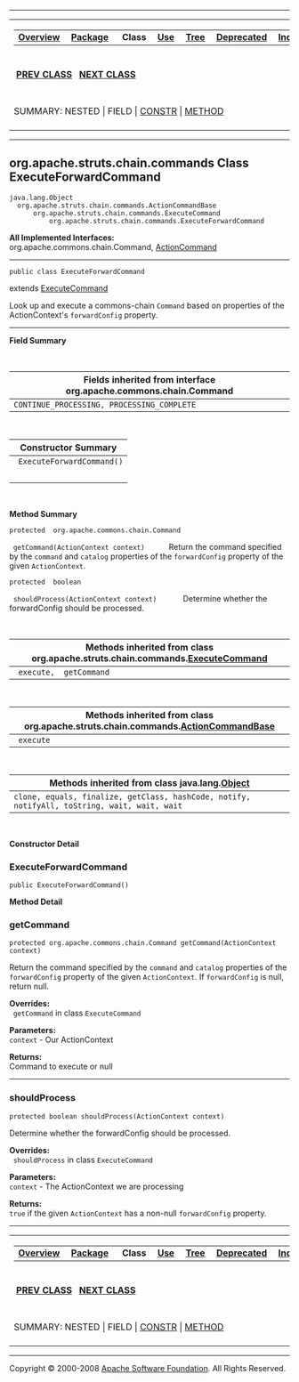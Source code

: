------------------------------------------------------------------------

<span id="navbar_top"></span> [](#skip-navbar_top "Skip navigation links")

<table>
<colgroup>
<col width="50%" />
<col width="50%" />
</colgroup>
<tbody>
<tr class="odd">
<td align="left"><span id="navbar_top_firstrow"></span>
<table>
<tbody>
<tr class="odd">
<td align="left"><a href="../../../../../overview-summary.html.md"><strong>Overview</strong></a> </td>
<td align="left"><a href="package-summary.html.md"><strong>Package</strong></a> </td>
<td align="left"> <strong>Class</strong> </td>
<td align="left"><a href="class-use/ExecuteForwardCommand.html.md"><strong>Use</strong></a> </td>
<td align="left"><a href="package-tree.html.md"><strong>Tree</strong></a> </td>
<td align="left"><a href="../../../../../deprecated-list.html.md"><strong>Deprecated</strong></a> </td>
<td align="left"><a href="../../../../../index-all.html.md"><strong>Index</strong></a> </td>
<td align="left"><a href="../../../../../help-doc.html.md"><strong>Help</strong></a> </td>
</tr>
</tbody>
</table></td>
<td align="left"></td>
</tr>
<tr class="even">
<td align="left"> <a href="../../../../../org/apache/struts/chain/commands/ExecuteCommand.html.md" title="class in org.apache.struts.chain.commands"><strong>PREV CLASS</strong></a>   <a href="../../../../../org/apache/struts/chain/commands/InvalidPathException.html" title="class in org.apache.struts.chain.commands"><strong>NEXT CLASS</strong></a></td>
<td align="left"><a href="../../../../../index.html.md?org/apache/struts/chain/commands/ExecuteForwardCommand.html"><strong>FRAMES</strong></a>    <a href="ExecuteForwardCommand.html"><strong>NO FRAMES</strong></a>    
<a href="../../../../../allclasses-noframe.html.md"><strong>All Classes</strong></a></td>
</tr>
<tr class="odd">
<td align="left">SUMMARY: NESTED | FIELD | <a href="#constructor_summary">CONSTR</a> | <a href="#method_summary">METHOD</a></td>
<td align="left">DETAIL: FIELD | <a href="#constructor_detail">CONSTR</a> | <a href="#method_detail">METHOD</a></td>
</tr>
</tbody>
</table>

<span id="skip-navbar_top"></span>

------------------------------------------------------------------------

org.apache.struts.chain.commands
 Class ExecuteForwardCommand
--------------------------------

    java.lang.Object
      org.apache.struts.chain.commands.ActionCommandBase
          org.apache.struts.chain.commands.ExecuteCommand
              org.apache.struts.chain.commands.ExecuteForwardCommand

**All Implemented Interfaces:**  
org.apache.commons.chain.Command, [ActionCommand](../../../../../org/apache/struts/chain/commands/ActionCommand.html.md "interface in org.apache.struts.chain.commands")

------------------------------------------------------------------------

    public class ExecuteForwardCommand

extends [ExecuteCommand](../../../../../org/apache/struts/chain/commands/ExecuteCommand.html.md "class in org.apache.struts.chain.commands")

Look up and execute a commons-chain `Command` based on properties of the ActionContext's `forwardConfig` property.

------------------------------------------------------------------------

<span id="field_summary"></span>

**Field Summary**

 <span id="fields_inherited_from_class_org.apache.commons.chain.Command"></span>

| **Fields inherited from interface org.apache.commons.chain.Command** |
|----------------------------------------------------------------------|
| `CONTINUE_PROCESSING, PROCESSING_COMPLETE`                           |

  <span id="constructor_summary"></span>

| **Constructor Summary**    |
|----------------------------|
| ` ExecuteForwardCommand()` 
                             |

  <span id="method_summary"></span>

**Method Summary**

`protected  org.apache.commons.chain.Command`

` getCommand(ActionContext context)`
           Return the command specified by the `command` and `catalog` properties of the `forwardConfig` property of the given `ActionContext`.

`protected  boolean`

` shouldProcess(ActionContext context)`
            Determine whether the forwardConfig should be processed.

 <span id="methods_inherited_from_class_org.apache.struts.chain.commands.ExecuteCommand"></span>

| **Methods inherited from class org.apache.struts.chain.commands.[ExecuteCommand](../../../../../org/apache/struts/chain/commands/ExecuteCommand.html.md "class in org.apache.struts.chain.commands")** |
|-----------------------------------------------------------------------------------------------------------------------------------------------------------------------------------------------------|
| ` execute,  getCommand`                                                                                                                                                                             |

 <span id="methods_inherited_from_class_org.apache.struts.chain.commands.ActionCommandBase"></span>

| **Methods inherited from class org.apache.struts.chain.commands.[ActionCommandBase](../../../../../org/apache/struts/chain/commands/ActionCommandBase.html.md "class in org.apache.struts.chain.commands")** |
|-----------------------------------------------------------------------------------------------------------------------------------------------------------------------------------------------------------|
| ` execute`                                                                                                                                                                                                |

 <span id="methods_inherited_from_class_java.lang.Object"></span>

| **Methods inherited from class java.lang.[Object](http://java.sun.com/j2se/1.4.2/docs/api/java/lang/Object.html.md?is-external=true "class or interface in java.lang")** |
|-----------------------------------------------------------------------------------------------------------------------------------------------------------------------|
| `clone, equals, finalize, getClass, hashCode, notify, notifyAll, toString, wait, wait, wait`                                                                          |

 

<span id="constructor_detail"></span>

**Constructor Detail**

### ExecuteForwardCommand

    public ExecuteForwardCommand()

<span id="method_detail"></span>

**Method Detail**

### getCommand

    protected org.apache.commons.chain.Command getCommand(ActionContext context)

Return the command specified by the `command` and `catalog` properties of the `forwardConfig` property of the given `ActionContext`. If `forwardConfig` is null, return null.

**Overrides:**  
` getCommand` in class `ExecuteCommand`

<!-- -->

**Parameters:**  
`context` - Our ActionContext

**Returns:**  
Command to execute or null

------------------------------------------------------------------------

### shouldProcess

    protected boolean shouldProcess(ActionContext context)

Determine whether the forwardConfig should be processed.

**Overrides:**  
` shouldProcess` in class `ExecuteCommand`

<!-- -->

**Parameters:**  
`context` - The ActionContext we are processing

**Returns:**  
`true` if the given `ActionContext` has a non-null `forwardConfig` property.

------------------------------------------------------------------------

<span id="navbar_bottom"></span> [](#skip-navbar_bottom "Skip navigation links")

<table>
<colgroup>
<col width="50%" />
<col width="50%" />
</colgroup>
<tbody>
<tr class="odd">
<td align="left"><span id="navbar_bottom_firstrow"></span>
<table>
<tbody>
<tr class="odd">
<td align="left"><a href="../../../../../overview-summary.html.md"><strong>Overview</strong></a> </td>
<td align="left"><a href="package-summary.html.md"><strong>Package</strong></a> </td>
<td align="left"> <strong>Class</strong> </td>
<td align="left"><a href="class-use/ExecuteForwardCommand.html.md"><strong>Use</strong></a> </td>
<td align="left"><a href="package-tree.html.md"><strong>Tree</strong></a> </td>
<td align="left"><a href="../../../../../deprecated-list.html.md"><strong>Deprecated</strong></a> </td>
<td align="left"><a href="../../../../../index-all.html.md"><strong>Index</strong></a> </td>
<td align="left"><a href="../../../../../help-doc.html.md"><strong>Help</strong></a> </td>
</tr>
</tbody>
</table></td>
<td align="left"></td>
</tr>
<tr class="even">
<td align="left"> <a href="../../../../../org/apache/struts/chain/commands/ExecuteCommand.html.md" title="class in org.apache.struts.chain.commands"><strong>PREV CLASS</strong></a>   <a href="../../../../../org/apache/struts/chain/commands/InvalidPathException.html" title="class in org.apache.struts.chain.commands"><strong>NEXT CLASS</strong></a></td>
<td align="left"><a href="../../../../../index.html.md?org/apache/struts/chain/commands/ExecuteForwardCommand.html"><strong>FRAMES</strong></a>    <a href="ExecuteForwardCommand.html"><strong>NO FRAMES</strong></a>    
<a href="../../../../../allclasses-noframe.html.md"><strong>All Classes</strong></a></td>
</tr>
<tr class="odd">
<td align="left">SUMMARY: NESTED | FIELD | <a href="#constructor_summary">CONSTR</a> | <a href="#method_summary">METHOD</a></td>
<td align="left">DETAIL: FIELD | <a href="#constructor_detail">CONSTR</a> | <a href="#method_detail">METHOD</a></td>
</tr>
</tbody>
</table>

<span id="skip-navbar_bottom"></span>

------------------------------------------------------------------------

Copyright © 2000-2008 [Apache Software Foundation](http://www.apache.org/). All Rights Reserved.
